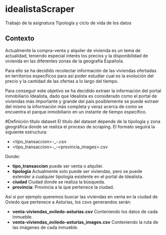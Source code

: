 # idealistaScraper
Trabajo de la asignatura Tipología y ciclo de vida de los datos 

## Contexto
Actualmente la compra-venta y alquiler de vivienda es un tema de actualidad, teniendo especial interés
los precios y la disponibilidad de vivienda en las diferentes zonas de la geografía Española.

Para ello se ha decidido recolectar información de las viviendas ofertadas en territorios específicos
para así poder estudiar cual es la evolución del precio y la cantidad de las ofertas a lo largo del tiempo.

Para conseguir este objetivo se ha decidido extraer la información del portal inmobiliario Idealista, dado
que Idealista es considerado como el portal de viviendas más importante y grande del país posiblemente se puede
extraer del mismo la información más completa y veraz acerca de como se encuentra el parque inmobiliario en un instante de tiempo específico.

#Definición título dataset
El titulo del dataset depende de la tipología y zona geográfica donde se realiza el proceso de scraping.
El formato seguirá la siguiente estructura:
- <tipo_transaccion>-<tipologia>_<ciudad>-<provincia>.csv
- <tipo_transaccion>-<tipologia>_<ciudad>-<provincia_images>.csv

Donde:
- **tipo_transaccion** puede ser venta o alquiler.
- **tipologia** Actualmente solo puede ser viviendas, pero se puede extender a cualquier tipologia existente en el portal de Idealista.
- **ciudad** Ciudad donde se realiza la búsqueda.
- **provincia**: Provincia a la que pertenece la ciudad.

Así si por ejemplo queremos buscar las viviendas en venta en la ciudad de Oviedo que pertenece a Asturias, los csvs generandos serán:
- **venta-viviendas_oviiedo-asturias.csv** Conteniendo los datos de cada inmueble.
- **venta-viviendas_oviiedo-asturias_images.csv** Conteniendo la ruta de las imágenes de cada inmueble.

